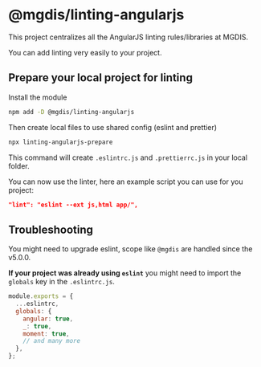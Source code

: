 # @mgdis/linting-angularjs

This project centralizes all the AngularJS linting rules/libraries at MGDIS.

You can add linting very easily to your project.

## Prepare your local project for linting

Install the module

```sh
npm add -D @mgdis/linting-angularjs
```

Then create local files to use shared config (eslint and prettier)

```sh
npx linting-angularjs-prepare
```

This command will create `.eslintrc.js` and `.prettierrc.js` in your local folder.

You can now use the linter, here an example script you can use for you project:

```json
"lint": "eslint --ext js,html app/",
```

## Troubleshooting

You might need to upgrade eslint, scope like `@mgdis` are handled since the v5.0.0.

**If your project was already using `eslint`** you might need to import the `globals` key in the `.eslintrc.js`.

```js
module.exports = {
  ...eslintrc,
  globals: {
    angular: true,
    _: true,
    moment: true,
    // and many more
  },
};
```
